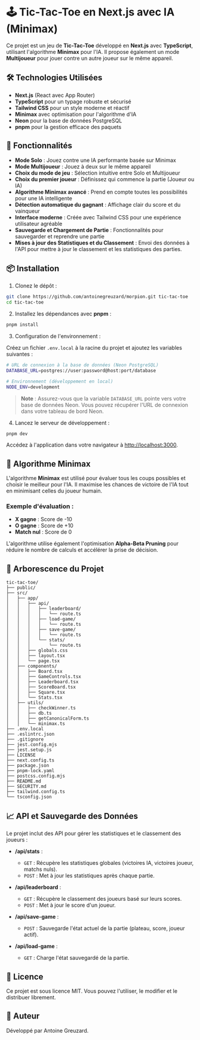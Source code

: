 # 🕹️ Tic-Tac-Toe en Next.js avec IA (Minimax)

Ce projet est un jeu de **Tic-Tac-Toe** développé en **Next.js** avec **TypeScript**, utilisant l'algorithme **Minimax**
pour l'IA. Il propose également un mode **Multijoueur** pour jouer contre un autre joueur sur le même appareil.

## 🛠️ Technologies Utilisées

- **Next.js** (React avec App Router)
- **TypeScript** pour un typage robuste et sécurisé
- **Tailwind CSS** pour un style moderne et réactif
- **Minimax** avec optimisation pour l'algorithme d'IA
- **Neon** pour la base de données PostgreSQL
- **pnpm** pour la gestion efficace des paquets

## 🚀 Fonctionnalités

- **Mode Solo** : Jouez contre une IA performante basée sur Minimax
- **Mode Multijoueur** : Jouez à deux sur le même appareil
- **Choix du mode de jeu** : Sélection intuitive entre Solo et Multijoueur
- **Choix du premier joueur** : Définissez qui commence la partie (Joueur ou IA)
- **Algorithme Minimax avancé** : Prend en compte toutes les possibilités pour une IA intelligente
- **Détection automatique du gagnant** : Affichage clair du score et du vainqueur
- **Interface moderne** : Créée avec Tailwind CSS pour une expérience utilisateur agréable
- **Sauvegarde et Chargement de Partie** : Fonctionnalités pour sauvegarder et reprendre une partie
- **Mises à jour des Statistiques et du Classement** : Envoi des données à l'API pour mettre à jour le classement et les
  statistiques des parties.

## 📦 Installation

1. Clonez le dépôt :

```bash
git clone https://github.com/antoinegreuzard/morpion.git tic-tac-toe
cd tic-tac-toe
```

2. Installez les dépendances avec **pnpm** :

```bash
pnpm install
```

3. Configuration de l'environnement :

Créez un fichier `.env.local` à la racine du projet et ajoutez les variables suivantes :

```bash
# URL de connexion à la base de données (Neon PostgreSQL)
DATABASE_URL=postgres://user:password@host:port/database

# Environnement (développement en local)
NODE_ENV=development
```

> **Note** : Assurez-vous que la variable `DATABASE_URL` pointe vers votre base de données Neon. Vous pouvez récupérer
> l'URL de connexion dans votre tableau de bord Neon.

4. Lancez le serveur de développement :

```bash
pnpm dev
```

Accédez à l'application dans votre navigateur à [http://localhost:3000](http://localhost:3000).

## 🧠 Algorithme Minimax

L'algorithme **Minimax** est utilisé pour évaluer tous les coups possibles et choisir le meilleur pour l'IA. Il maximise
les chances de victoire de l'IA tout en minimisant celles du joueur humain.

### Exemple d'évaluation :

- **X gagne** : Score de -10
- **O gagne** : Score de +10
- **Match nul** : Score de 0

L'algorithme utilise également l'optimisation **Alpha-Beta Pruning** pour réduire le nombre de calculs et accélérer la
prise de décision.

## 📁 Arborescence du Projet

```
tic-tac-toe/
├── public/
├── src/
│   ├── app/
│   │   ├── api/
│   │   │   ├── leaderboard/
│   │   │   │   └── route.ts
│   │   │   ├── load-game/
│   │   │   │   └── route.ts
│   │   │   ├── save-game/
│   │   │   │   └── route.ts
│   │   │   └── stats/
│   │   │       └── route.ts
│   │   ├── globals.css
│   │   ├── layout.tsx
│   │   └── page.tsx
│   ├── components/
│   │   ├── Board.tsx
│   │   ├── GameControls.tsx
│   │   ├── Leaderboard.tsx
│   │   ├── ScoreBoard.tsx
│   │   ├── Square.tsx
│   │   └── Stats.tsx
│   ├── utils/
│   │   ├── checkWinner.ts
│   │   ├── db.ts
│   │   ├── getCanonicalForm.ts
│   │   └── minimax.ts
├── .env.local
├── .eslintrc.json
├── .gitignore
├── jest.config.mjs
├── jest.setup.js
├── LICENSE
├── next.config.ts
├── package.json
├── pnpm-lock.yaml
├── postcss.config.mjs
├── README.md
├── SECURITY.md
├── tailwind.config.ts
└── tsconfig.json
```

## 📈 API et Sauvegarde des Données

Le projet inclut des API pour gérer les statistiques et le classement des joueurs :

- **/api/stats** :
  - `GET` : Récupère les statistiques globales (victoires IA, victoires joueur, matchs nuls).
  - `POST` : Met à jour les statistiques après chaque partie.

- **/api/leaderboard** :
  - `GET` : Récupère le classement des joueurs basé sur leurs scores.
  - `POST` : Met à jour le score d'un joueur.

- **/api/save-game** :
  - `POST` : Sauvegarde l'état actuel de la partie (plateau, score, joueur actif).

- **/api/load-game** :
  - `GET` : Charge l'état sauvegardé de la partie.

## 📝 Licence

Ce projet est sous licence MIT. Vous pouvez l'utiliser, le modifier et le distribuer librement.

## 👤 Auteur

Développé par Antoine Greuzard.
